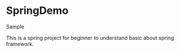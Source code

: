 # SpringDemo
Sample

This is a spring project for beginner to understand basic about spring framework.
